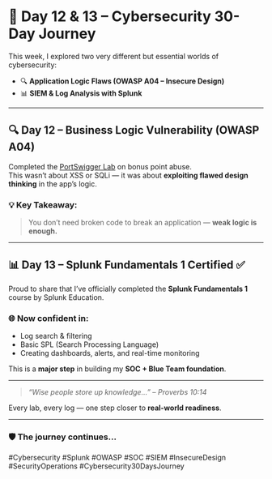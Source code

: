 # 🧠 Day 12 & 13 – Cybersecurity 30-Day Journey

This week, I explored two very different but essential worlds of cybersecurity:

- 🔍 **Application Logic Flaws (OWASP A04 – Insecure Design)**
- 📊 **SIEM & Log Analysis with Splunk**

---

## 🔍 Day 12 – Business Logic Vulnerability (OWASP A04)

Completed the [PortSwigger Lab](https://portswigger.net/web-security/logic-flaws/lab-logic-flaw-in-business-logic) on bonus point abuse.  
This wasn’t about XSS or SQLi — it was about **exploiting flawed design thinking** in the app’s logic.

### 💡 Key Takeaway:
> You don’t need broken code to break an application — **weak logic is enough.**

---

## 📊 Day 13 – Splunk Fundamentals 1 Certified ✅

Proud to share that I’ve officially completed the **Splunk Fundamentals 1** course by Splunk Education.

### 🌐 Now confident in:
- Log search & filtering  
- Basic SPL (Search Processing Language)  
- Creating dashboards, alerts, and real-time monitoring  

This is a **major step** in building my **SOC + Blue Team foundation**.

---

> _“Wise people store up knowledge…” – Proverbs 10:14_

Every lab, every log — one step closer to **real-world readiness**.

---

### 🛡️ The journey continues...

#Cybersecurity #Splunk #OWASP #SOC #SIEM #InsecureDesign #SecurityOperations #Cybersecurity30DaysJourney
